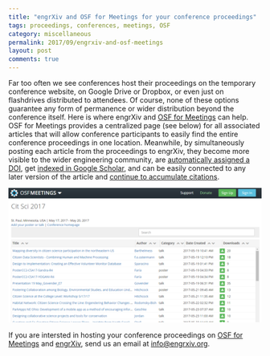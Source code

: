 ```yaml
---
title: "engrXiv and OSF for Meetings for your conference proceedings"
tags: proceedings, conferences, meetings, OSF
category: miscellaneous
permalink: 2017/09/engrxiv-and-osf-meetings
layout: post
comments: true
---
```


Far too often we see conferences host their proceedings on the temporary conference website, on Google Drive or Dropbox, or even just on flashdrives distributed to attendees. Of course, none of these options guarantee any form of permanence or wider distribution beyond the conference itself. Here is where engrXiv and [OSF for Meetings](https://osf.io/meetings/) can help. OSF for Meetings provides a centralized page (see below) for all associated articles that will allow conference participants to easily find the entire conference proceedings in one location. Meanwhile, by simultaneously posting each article from the proceedings to engrXiv, they become more visible to the wider engineering community, are [automatically assigned a DOI](http://blog.engrxiv.org/2017/07/DOIs-and-URLs), get [indexed in Google Scholar](http://blog.engrxiv.org/2017/04/google-scholar-indexing), and can be easily connected to any later version of the article and [continue to accumulate citations](http://blog.engrxiv.org/2017/07/citation-benefits-preprinting).

<img src="https://github.com/OpenEngr/engrXiv/raw/gh-pages/images/OSFmeetings.PNG" width="700px"/>

If you are intersted in hosting your conference proceedings on [OSF for Meetings](https://osf.io/meetings/) and [engrXiv](https://engrxiv.org/), send us an email at [info@engrxiv.org](mailto:info@engrxiv.org).